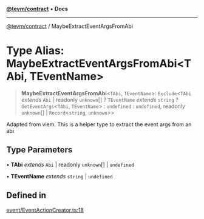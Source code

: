 [**@tevm/contract**](../README.md) • **Docs**

***

[@tevm/contract](../globals.md) / MaybeExtractEventArgsFromAbi

# Type Alias: MaybeExtractEventArgsFromAbi\<TAbi, TEventName\>

> **MaybeExtractEventArgsFromAbi**\<`TAbi`, `TEventName`\>: `Exclude`\<`TAbi` *extends* `Abi` \| readonly `unknown`[] ? `TEventName` *extends* `string` ? `GetEventArgs`\<`TAbi`, `TEventName`\> : `undefined` : `undefined`, readonly `unknown`[] \| `Record`\<`string`, `unknown`\>\>

Adapted from viem. This is a helper type to extract the event args from an abi

## Type Parameters

• **TAbi** *extends* `Abi` \| readonly `unknown`[] \| `undefined`

• **TEventName** *extends* `string` \| `undefined`

## Defined in

[event/EventActionCreator.ts:18](https://github.com/qbzzt/tevm-monorepo/blob/main/packages/contract/src/event/EventActionCreator.ts#L18)
